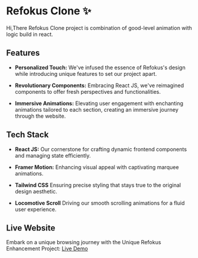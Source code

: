 #  Refokus Clone   ✨

 Hi,There Refokus Clone project is combination of good-level  animation with logic build in react. 

## Features

- **Personalized Touch:** We've infused the essence of Refokus's design while introducing unique features to set our project apart.
  
- **Revolutionary Components:** Embracing React JS, we've reimagined components to offer fresh perspectives and functionalities.

- **Immersive Animations:** Elevating user engagement with enchanting animations tailored to each section, creating an immersive journey through the website.

## Tech Stack

- **React JS:** Our cornerstone for crafting dynamic frontend components and managing state efficiently.
  
- **Framer Motion:** Enhancing visual appeal with captivating marquee animations.
  
- **Tailwind CSS** Ensuring precise styling that stays true to the original design aesthetic.
  
- **Locomotive Scroll** Driving our smooth scrolling animations for a fluid user experience.

## Live Website

Embark on a unique browsing journey with the Unique Refokus Enhancement Project: [Live Demo](https://refokus-ui-clone.netlify.app/) 



